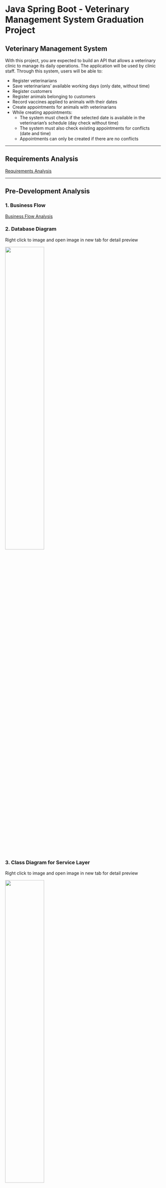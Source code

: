 # Java Spring Boot - Veterinary Management System Graduation Project

## Veterinary Management System

With this project, you are expected to build an API that allows a veterinary clinic to manage its daily operations.
The application will be used by clinic staff.
Through this system, users will be able to:

- Register veterinarians
- Save veterinarians’ available working days (only date, without time)
- Register customers
- Register animals belonging to customers
- Record vaccines applied to animals with their dates
- Create appointments for animals with veterinarians
- While creating appointments:
    - The system must check if the selected date is available in the veterinarian’s schedule (day check without time)
    - The system must also check existing appointments for conflicts (date and time)
    - Appointments can only be created if there are no conflicts

---

## Requirements Analysis

[Requirements Analysis](readme_files/Requirements_Analysis.md)

---

## Pre-Development Analysis

### 1. Business Flow

[Business Flow Analysis](readme_files/Flow_Chart_Diagrams.md)

### 2. Database Diagram

Right click to image and open image in new tab for detail preview

<img src="documents/db_diagram/before/db_uml.svg" style="width: 50%; height: 50%">

### 3. Class Diagram for Service Layer

Right click to image and open image in new tab for detail preview

<img src="documents/class_diagrams/services/before/service_classes.svg" style="width: 50%; height: 50%">

### 4. Class Diagram for Controllers

Right click to image and open image in new tab for detail preview

<img src="documents/class_diagrams/services/before/contoller_classes.svg" style="width: 50%; height: 50%">

---

## Post-Development Outputs

### 1. Database Diagram

Right click to image and open image in new tab for detail preview

<img src="documents/db_diagram/after/db_uml.svg" style="width: 20%; height: 50% ">

### 2. Class Diagram for Service Layer

Right click to image and open image in new tab for detail preview

<img src="documents/class_diagrams/services/after/service_classes.svg" style="width: 50%; height: 50% ">

---

## Postman Documentation

<a href = "documents/vet_system_api.postman_collection.json">Documentation Export File</a>

Use this URL as the base URL for all API requests: https://www.alibiner.com

Example request URL: https://www.alibiner.com/api/v1/cities

---

## Tools and Technologies

### Technologies

1. Java 21
2. PostgreSQL 17.6
3. Postman
4. pgAdmin

### Framework
1. Spring Boot 3.5.6

### Dependencies
1. spring-boot-starter-actuator
2. spring-boot-starter-web
3. spring-boot-starter-validation
4. modelmapper
5. spring-boot-starter-data-jpa
6. hibernate
7. jackson-core
8. jackson-databind

### Architecture
1. Clean/Hexagonal/Onion Architecture

### Build Tool
1. Maven

---

## Setup Instructions

### Installing PostgreSQL 17.6

- **macOS (Homebrew)**

```bash
/bin/bash -c "$(curl -fsSL https://raw.githubusercontent.com/Homebrew/install/HEAD/install.sh)"
```

```bash
brew install postgresql@17
```

```bash
brew services start postgresql@17
```

```bash
brew install psql
```

- **linux**

```bash 
sudo apt update
```

```bash 
sudo apt install postgresql-17
```

```bash 
sudo systemctl start postgresql
```

- **windows**
  Download the installer from <a href = "https://www.postgresql.org/download/windows/?utm_source=chatgpt.com" >
  PostgreSQL official site </a> and follow the instructions.
  Make sure the PostgreSQL service is running after installation.

---

### Restoring the Backup

1. Download <a href="documents/vet_system.sql"> DB Backup </a>
2. Open terminal/command prompt.
3. Run the following command to restore the database from backup.
4. If you do not have superuser:

**macOS (Homebrew)**

- Open psql on the terminal

```bash
psql postgres
```

- Create superuser

```bash
CREATE USER <username> WITH PASSWORD 'any passwords';
```

- And Press Enter
- If creating success, close the terminal

**windows**

```bash  
# Windows (Command Prompt)
psql -U <your_postgres_user> -d <your_db_name> -f C:\path\to\backup.sql
```

Replace <your_postgres_user> and <your_db_name> with your PostgreSQL username and database name.
After this, the database is ready to use with the application.

---

## Installing Java JDK 25

This project requires **Java 25** to compile and run.  
Below are instructions for installing JDK 25 on different operating systems.

### macOS

**Option A: Homebrew**

- Update Brew

```bash
brew update
```

- Install JDK 25

```bash
brew install openjdk@25
```

- Add JDK 25 to PATH

```bash
echo 'export PATH="/usr/local/opt/openjdk@25/bin:$PATH"' >> ~/.zshrc
```

```bash
source ~/.zshrc
```

- Verify installation

```bash
java -version
```

**Option B: Official Oracle JDK**

1. Download JDK 25 from Oracle Downloads
2. Install the .dmg file.
3. Verify installation:

```bash 
  java -version
```

### Linux(Ubuntu/Debian)

**Option A: Using apt repository**

```bash
sudo apt update
sudo apt install openjdk-25-jdk

# Verify installation
java -version
```

**Option B: Download from Oracle**

1. Download JDK 25 from Oracle Downloads
2. Download .tar.gz archive.
3. Extract and set JAVA_HOME:

```bash 
tar -xzf jdk-25_linux-x64_bin.tar.gz
sudo mv jdk-25 /opt/

# Add to PATH
echo 'export JAVA_HOME=/opt/jdk-25' >> ~/.bashrc
echo 'export PATH=$JAVA_HOME/bin:$PATH' >> ~/.bashrc
source ~/.bashrc

# Verify
java -version
```

### Windows

1. Download the JDK 25 installer from Oracle JDK 25 Downloads
2. Run the .exe installer and follow the instructions.
3. Set JAVA_HOME environment variable:
    - Open System Properties → Environment Variables → New System Variable
    - Name: JAVA_HOME
    - Value: path to JDK 25 folder, e.g., C:\Program Files\Java\jdk-25
4. Add %JAVA_HOME%\bin to your PATH variable.
5. Verify installation:

```bash
java -version
javac -version
```

---
